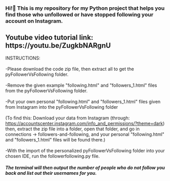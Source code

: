 ### Hi!👋 This is my repository for my Python project that helps you find those who unfollowed or have stopped following your account on Instagram.
<h2>Youtube video tutorial link: https://youtu.be/ZugkbNARgnU </h2>

INSTRUCTIONS: 
  <br><br>-Please download the code zip file, then extract all to get the pyFollowerVsFollowing folder. 
  <br><br>-Remove the given example "following.html" and "followers_1.html" files from the pyFollowerVsFollowing folder.
 <br><br>-Put your own personal "following.html" and "followers_1.html" files given from Instagram into the pyFollowerVsFollowing folder 
  <br><br> (To find this: Download your data from Instagram (through: https://accountscenter.instagram.com/info_and_permissions/?theme=dark) then, extract the zip file into a folder, open that folder, and go in connections -> followers-and-following, and your personal "following.html" and "followers_1.html" files will be found there.) 
 <br> <br>-With the import of the personalized pyFollowerVsFollowing folder into your chosen IDE, run the followerfollowing.py file.
  
  <h5>The terminal will then output the number of people who do not follow you back and list out their usernames for you.</h5>
